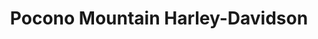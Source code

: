 ---
title: "Pocono Mountain Harley-Davidson"
url: /tannersville/pocono-mountain-harley-davidson/
shop: motorcycle
---